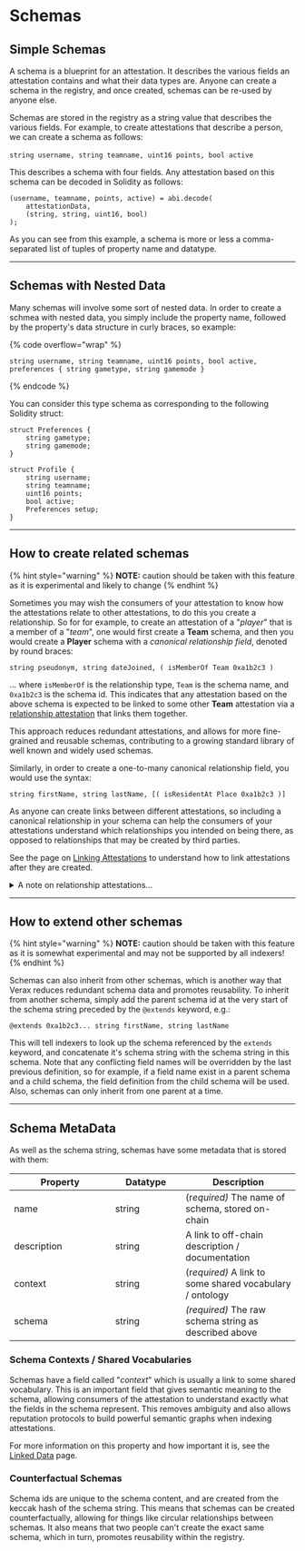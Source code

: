 # Schemas

## Simple Schemas

A schema is a blueprint for an attestation.  It describes the various fields an attestation contains and what their data types are.  Anyone can create a schema in the registry, and once created, schemas can be re-used by anyone else.

Schemas are stored in the registry as a string value that describes the various fields.  For example, to create attestations that describe a person, we can create a schema as follows:\
\
`string username, string teamname, uint16 points, bool active`

This describes a schema with four fields.  Any attestation based on this schema can be decoded in Solidity as follows:

```solidity
(username, teamname, points, active) = abi.decode(
    attestationData,
    (string, string, uint16, bool)
);
```

As you can see from this example, a schema is more or less a comma-separated list of tuples of property name and datatype.

***

## Schemas with Nested Data

Many schemas will involve some sort of nested data.  In order to create a schmea with nested data, you simply include the property name, followed by the property's data structure in curly braces, so example:

{% code overflow="wrap" %}
```
string username, string teamname, uint16 points, bool active, preferences { string gametype, string gamemode }
```
{% endcode %}

You can consider this type schema as corresponding to the following Solidity struct:

```solidity
struct Preferences {
    string gametype;
    string gamemode;
}

struct Profile {
    string username;
    string teamname;
    uint16 points;
    bool active;
    Preferences setup;
}
```

***

## How to create related schemas

{% hint style="warning" %}
**NOTE:** caution should be taken with this feature as it is experimental and likely to change
{% endhint %}

Sometimes you may wish the consumers of your attestation to know how the attestations relate to other attestations, to do this you create a relationship.  So for for example, to create an attestation of a "_player_" that is a member of a "_team_", one would first create a **Team** schema, and then you would create a **Player** schema with a _canonical relationship field_, denoted by round braces:

`string pseudonym, string dateJoined, ( isMemberOf Team 0xa1b2c3 )`&#x20;

... where `isMemberOf` is the relationship type, `Team` is the schema name, and `0xa1b2c3` is the schema id.  This indicates that any attestation based on the above schema is expected to be linked to some other **Team** attestation via a [relationship attestation](schemas.md#relationship-attestations) that links them together.

This approach reduces redundant attestations, and allows for more fine-grained and reusable schemas, contributing to a growing standard library of well known and widely used schemas.

Similarly, in order to create a one-to-many canonical relationship field, you would use the syntax:

`string firstName, string lastName, [( isResidentAt Place 0xa1b2c3 )]`&#x20;

As anyone can create links between different attestations, so including a canonical relationship in your schema can help the consumers of your attestations understand which relationships you intended on being there, as opposed to relationships that may be created by third parties.

See the page on [Linking Attestations](../developer-guides/for-attestation-issuers/link-attestations.md) to understand how to link attestations after they are created.

<details>

<summary>A note on relationship attestations...</summary>

The examples above use what is called a "_relationship attestation_", which is any attestation based on the special `Relationship` schema.  The relationship schema conforms to the following structure:

`bytes32 subject, string predicate, bytes32 object`

This `Relationship` schema exists as a first class citizen of the registry, and attestations that are based on this schema are used for linking other attestations together.  The `subject` field is the attestation that is being linked to another attestation, the `predicate` field is a name that describes the _type_ of relationship, and the `subject` is the attestation being linked to.

Examples of relationship attestations are:

* `0x46582...` "isFollowerOf" `0x10345...`
* `0x31235...` "hasVotedFor" `0x52991...`
* `0x74851...` "isAlumniOf" `0x31122...`

Anyone can create any type of relationship between any attestation and any number of other attestations, allowing for the emergence of an organic [folksonomy](https://en.wikipedia.org/wiki/Folksonomy).  However, it also makes canonical relationships important to define in the schema, as otherwise there will be ambiguity between which relationship attestations were intended by the attestation issuer, and which were relationship attestations that were arbitrarily added later by third parties.

</details>

***

## How to extend other schemas

{% hint style="warning" %}
**NOTE:** caution should be taken with this feature as it is somewhat experimental and may not be supported by all indexers!
{% endhint %}

Schemas can also inherit from other schemas, which is another way that Verax reduces redundant schema data and promotes reusability.  To inherit from another schema, simply add the parent schema id at the very start of the schema string preceded by the `@extends` keyword, e.g.:

`@extends 0xa1b2c3... string firstName, string lastName`

This will tell indexers to look up the schema referenced by the `extends` keyword, and concatenate it's schema string with the schema string in this schema.  Note that any conflicting field names will be overridden by the last previous definition, so for example, if a field name exist in a parent schema and a child schema, the field definition from the child schema will be used.  Also, schemas can only inherit from one parent at a time.

***

## Schema MetaData

As well as the schema string, schemas have some metadata that is stored with them:

<table><thead><tr><th width="162.33333333333331">Property</th><th width="108">Datatype</th><th>Description</th></tr></thead><tbody><tr><td>name</td><td>string</td><td>(r<em>equired)</em> The name of schema, stored on-chain</td></tr><tr><td>description</td><td>string</td><td>A link to off-chain description / documentation</td></tr><tr><td>context</td><td>string</td><td>(r<em>equired)</em> A link to some shared vocabulary / ontology</td></tr><tr><td>schema</td><td>string</td><td><em>(required)</em> The raw schema string as described above</td></tr></tbody></table>

### Schema Contexts / Shared Vocabularies

Schemas have a field called "_context_" which is usually a link to some shared vocabulary.  This is an important field that gives semantic meaning to the schema, allowing consumers of the attestation to understand exactly what the fields in the schema represent.  This removes ambiguity and also allows reputation protocols to build powerful semantic graphs when indexing attestations.

For more information on this property and how important it is, see the [Linked Data](linked-data.md) page.

### Counterfactual Schemas

Schema ids are unique to the schema content, and are created from the keccak hash of the schema string.  This means that schemas can be created counterfactually, allowing for things like circular relationships between schemas.  It also means that two people can't create the exact same schema, which in turn, promotes reusability within the registry.

